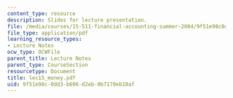 ```yaml
---
content_type: resource
description: Slides for lecture presentation.
file: /media/courses/15-511-financial-accounting-summer-2004/9f51e98c0dd3b696d2eb0b7170eb18af_lec15_money.pdf
file_type: application/pdf
learning_resource_types:
- Lecture Notes
ocw_type: OCWFile
parent_title: Lecture Notes
parent_type: CourseSection
resourcetype: Document
title: lec15_money.pdf
uid: 9f51e98c-0dd3-b696-d2eb-0b7170eb18af
---
```

